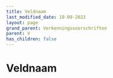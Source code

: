 ```yaml
---
title: Veldnaam
last_modified_date: 19-09-2023
layout: page
grand_parent: Verkenningsvoorschriften
parent: V
has_children: false
---
```


Veldnaam
========

